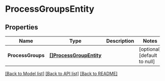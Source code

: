 # ProcessGroupsEntity

## Properties
Name | Type | Description | Notes
------------ | ------------- | ------------- | -------------
**ProcessGroups** | [**[]ProcessGroupEntity**](ProcessGroupEntity.md) |  | [optional] [default to null]

[[Back to Model list]](../README.md#documentation-for-models) [[Back to API list]](../README.md#documentation-for-api-endpoints) [[Back to README]](../README.md)



